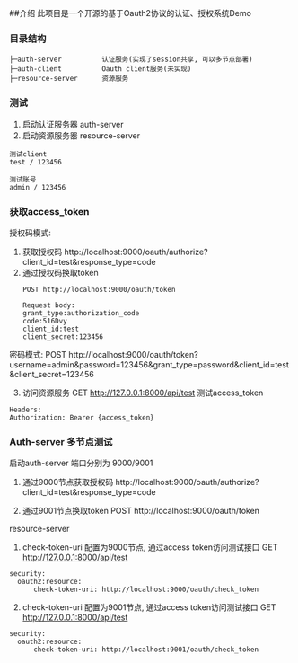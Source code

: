 ##介绍
此项目是一个开源的基于Oauth2协议的认证、授权系统Demo

### 目录结构
```
├─auth-server          认证服务(实现了session共享, 可以多节点部署)
├─auth-client          Oauth client服务(未实现)
├─resource-server      资源服务
```
### 测试
1. 启动认证服务器 auth-server
2. 启动资源服务器 resource-server
```
测试client
test / 123456

测试账号
admin / 123456
```

### 获取access_token
授权码模式:
1. 获取授权码 http://localhost:9000/oauth/authorize?client_id=test&response_type=code
2. 通过授权码换取token
    ```
    POST http://localhost:9000/oauth/token
    
    Request body:
    grant_type:authorization_code
    code:516Dvy
    client_id:test
    client_secret:123456
    ```
密码模式: 
POST http://localhost:9000/oauth/token?username=admin&password=123456&grant_type=password&client_id=test&client_secret=123456

3. 访问资源服务 GET http://127.0.0.1:8000/api/test 测试access_token
```
Headers:
Authorization: Bearer {access_token}
```
### Auth-server 多节点测试
启动auth-server 端口分别为 9000/9001

1. 通过9000节点获取授权码 http://localhost:9000/oauth/authorize?client_id=test&response_type=code

2. 通过9001节点换取token POST http://localhost:9000/oauth/token

resource-server
1. check-token-uri 配置为9000节点, 通过access token访问测试接口 GET http://127.0.0.1:8000/api/test
```
security:
  oauth2:resource:
      check-token-uri: http://localhost:9000/oauth/check_token
```      
      
2. check-token-uri 配置为9001节点, 通过access token访问测试接口 GET http://127.0.0.1:8000/api/test
```
security:
  oauth2:resource:
      check-token-uri: http://localhost:9001/oauth/check_token
```
